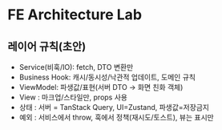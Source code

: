# FE Architecture Lab

## 레이어 규칙(초안)

- Service(비훅/IO): fetch, DTO 변환만
- Business Hook: 캐시/동시성/낙관적 업데이트, 도메인 규칙
- ViewModel: 파생값/표현(서버 DTO -> 화면 친화 객체)
- View : 마크업/스타일만, props 사용
- 상태 : 서버 = TanStack Query, UI=Zustand, 파생값=저장금지
- 예외 : 서비스에서 throw, 훅에서 정책(재시도/토스트), 뷰는 표시만
